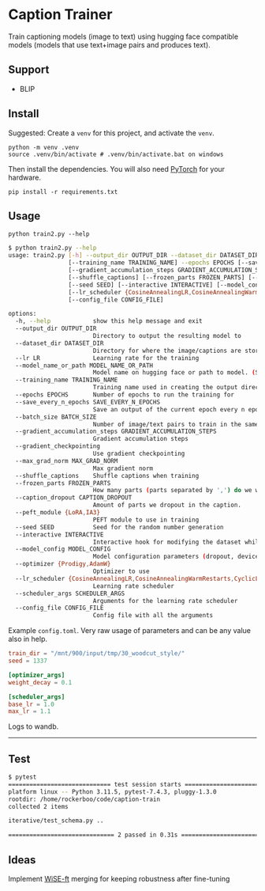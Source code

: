 # Caption Trainer

Train captioning models (image to text) using hugging face compatible models (models that use text+image pairs and produces text).

## Support

- BLIP

## Install

Suggested: Create a `venv` for this project, and activate the `venv`.

```
python -m venv .venv
source .venv/bin/activate # .venv/bin/activate.bat on windows
```

Then install the dependencies. You will also need [PyTorch](https://pytorch.org/get-started/locally/) for your hardware.

`pip install -r requirements.txt`

## Usage

`python train2.py --help`

```bash
$ python train2.py --help
usage: train2.py [-h] --output_dir OUTPUT_DIR --dataset_dir DATASET_DIR [--lr LR] [--model_name_or_path MODEL_NAME_OR_PATH]
                 [--training_name TRAINING_NAME] --epochs EPOCHS [--save_every_n_epochs SAVE_EVERY_N_EPOCHS] [--batch_size BATCH_SIZE]
                 [--gradient_accumulation_steps GRADIENT_ACCUMULATION_STEPS] [--gradient_checkpointing] [--max_grad_norm MAX_GRAD_NORM]
                 [--shuffle_captions] [--frozen_parts FROZEN_PARTS] [--caption_dropout CAPTION_DROPOUT] [--peft_module {LoRA,IA3}]
                 [--seed SEED] [--interactive INTERACTIVE] [--model_config MODEL_CONFIG] [--optimizer {Prodigy,AdamW}]
                 [--lr_scheduler {CosineAnnealingLR,CosineAnnealingWarmRestarts,CyclicLR,OneCycleLR}] [--scheduler_args SCHEDULER_ARGS]
                 [--config_file CONFIG_FILE]

options:
  -h, --help            show this help message and exit
  --output_dir OUTPUT_DIR
                        Directory to output the resulting model to
  --dataset_dir DATASET_DIR
                        Directory for where the image/captions are stored. Is recursive.
  --lr LR               Learning rate for the training
  --model_name_or_path MODEL_NAME_OR_PATH
                        Model name on hugging face or path to model. (Should be a BLIP model at the moment)
  --training_name TRAINING_NAME
                        Training name used in creating the output directory and in logging (wandb)
  --epochs EPOCHS       Number of epochs to run the training for
  --save_every_n_epochs SAVE_EVERY_N_EPOCHS
                        Save an output of the current epoch every n epochs
  --batch_size BATCH_SIZE
                        Number of image/text pairs to train in the same batch
  --gradient_accumulation_steps GRADIENT_ACCUMULATION_STEPS
                        Gradient accumulation steps
  --gradient_checkpointing
                        Use gradient checkpointing
  --max_grad_norm MAX_GRAD_NORM
                        Max gradient norm
  --shuffle_captions    Shuffle captions when training
  --frozen_parts FROZEN_PARTS
                        How many parts (parts separated by ',') do we want to keep in place when shuffling
  --caption_dropout CAPTION_DROPOUT
                        Amount of parts we dropout in the caption.
  --peft_module {LoRA,IA3}
                        PEFT module to use in training
  --seed SEED           Seed for the random number generation
  --interactive INTERACTIVE
                        Interactive hook for modifying the dataset while running
  --model_config MODEL_CONFIG
                        Model configuration parameters (dropout, device_map, ...)
  --optimizer {Prodigy,AdamW}
                        Optimizer to use
  --lr_scheduler {CosineAnnealingLR,CosineAnnealingWarmRestarts,CyclicLR,OneCycleLR}
                        Learning rate scheduler
  --scheduler_args SCHEDULER_ARGS
                        Arguments for the learning rate scheduler
  --config_file CONFIG_FILE
                        Config file with all the arguments
```

Example `config.toml`. Very raw usage of parameters and can be any value also in help.

```toml
train_dir = "/mnt/900/input/tmp/30_woodcut_style/"
seed = 1337

[optimizer_args]
weight_decay = 0.1

[scheduler_args]
base_lr = 1.0
max_lr = 1.1
```

Logs to wandb.

---

## Test

```bash
$ pytest
============================= test session starts ==============================
platform linux -- Python 3.11.5, pytest-7.4.3, pluggy-1.3.0
rootdir: /home/rockerboo/code/caption-train
collected 2 items

iterative/test_schema.py ..                                              [100%]

============================== 2 passed in 0.31s ===============================
```

## Ideas

Implement [WiSE-ft](https://github.com/mlfoundations/wise-ft) merging for keeping robustness after fine-tuning
